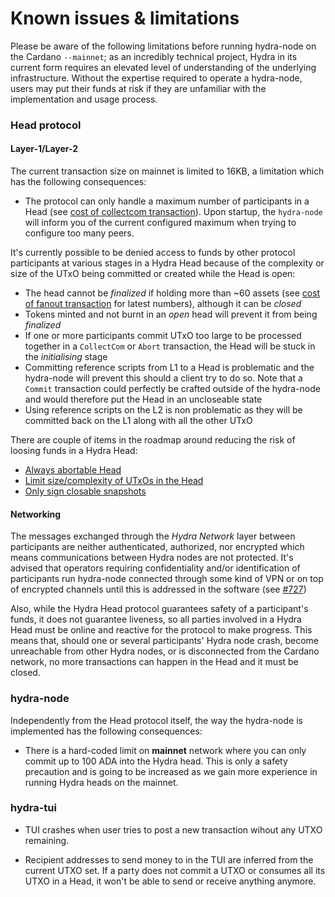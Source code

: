 # Known issues & limitations

Please be aware of the following limitations before running hydra-node
on the Cardano `--mainnet`; as an incredibly technical project, Hydra
in its current form requires an elevated level of understanding of the
underlying infrastructure. Without the expertise required to operate a
hydra-node, users may put their funds at risk if they are unfamiliar
with the implementation and usage process.

### Head protocol

#### Layer-1/Layer-2

The current transaction size on mainnet is limited to 16KB, a limitation which has the following consequences:

- The protocol can only handle a maximum number of participants in a
  Head (see [cost of collectcom
  transaction](/benchmarks/transaction-cost/#cost-of-collectcom-transaction)). Upon
  startup, the `hydra-node` will inform you of the current
  configured maximum when trying to configure too many peers.

It's currently possible to be denied access to funds by other protocol
participants at various stages in a Hydra Head because of the
complexity or size of the UTxO being committed or created while the
Head is open:

- The head cannot be _finalized_ if holding more than ~60 assets
  (see [cost of fanout
  transaction](https://hydra.family/head-protocol/benchmarks/transaction-cost/#cost-of-fanout-transaction)
  for latest numbers), although it can be _closed_
- Tokens minted and not burnt in an _open_ head will prevent it from being _finalized_
- If one or more participants commit UTxO too large to be processed
  together in a `CollectCom` or `Abort` transaction, the Head will
  be stuck in the _initialising_ stage
- Committing reference scripts from L1 to a Head is problematic and
  the hydra-node will prevent this should a client try to do
  so. Note that a `Commit` transaction could perfectly be crafted
  outside of the hydra-node and would therefore put the Head in an
  uncloseable state
- Using reference scripts on the L2 is non problematic as they will
  be committed back on the L1 along with all the other UTxO

There are couple of items in the roadmap around reducing the risk of loosing funds in a Hydra Head:

- [Always abortable Head](https://github.com/input-output-hk/hydra/issues/699)
- [Limit size/complexity of UTxOs in the Head](https://github.com/input-output-hk/hydra/issues/698)
- [Only sign closable snapshots](https://github.com/input-output-hk/hydra/issues/370)

#### Networking

The messages exchanged through the _Hydra Network_ layer between
participants are neither authenticated, authorized, nor encrypted
which means communications between Hydra nodes are not protected. It's
advised that operators requiring confidentiality and/or identification
of participants run hydra-node connected through some kind of VPN or
on top of encrypted channels until this is addressed in the software
(see [#727](https://github.com/input-output-hk/hydra/issues/727))

Also, while the Hydra Head protocol guarantees safety of a
participant's funds, it does not guarantee liveness, so all parties
involved in a Hydra Head must be online and reactive for the protocol
to make progress. This means that, should one or several participants'
Hydra node crash, become unreachable from other Hydra nodes, or is
disconnected from the Cardano network, no more transactions can happen
in the Head and it must be closed.

### hydra-node

Independently from the Head protocol itself, the way the hydra-node is
implemented has the following consequences:

- There is a hard-coded limit on **mainnet** network where you can
  only commit up to 100 ADA into the Hydra head. This is only a safety
  precaution and is going to be increased as we gain more experience
  in running Hydra heads on the mainnet.

### hydra-tui

- TUI crashes when user tries to post a new transaction wihout any UTXO remaining.

- Recipient addresses to send money to in the TUI are inferred from
  the current UTXO set. If a party does not commit a UTXO or consumes
  all its UTXO in a Head, it won't be able to send or receive anything
  anymore.
